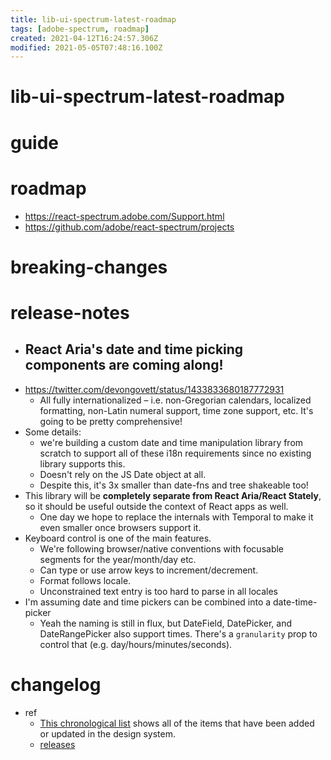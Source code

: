 ```yaml
---
title: lib-ui-spectrum-latest-roadmap
tags: [adobe-spectrum, roadmap]
created: 2021-04-12T16:24:57.306Z
modified: 2021-05-05T07:48:16.100Z
---
```


# lib-ui-spectrum-latest-roadmap

# guide

# roadmap
- https://react-spectrum.adobe.com/Support.html
- https://github.com/adobe/react-spectrum/projects
# breaking-changes

# release-notes

- ## React Aria's date and time picking components are coming along! 
- https://twitter.com/devongovett/status/1433833680187772931
  - All fully internationalized – i.e. non-Gregorian calendars, localized formatting, non-Latin numeral support, time zone support, etc. It's going to be pretty comprehensive!
- Some details: 
  - we're building a custom date and time manipulation library from scratch to support all of these i18n requirements since no existing library supports this. 
  - Doesn't rely on the JS Date object at all.
  - Despite this, it's 3x smaller than date-fns and tree shakeable too!
- This library will be **completely separate from React Aria/React Stately**, so it should be useful outside the context of React apps as well.
  - One day we hope to replace the internals with Temporal to make it even smaller once browsers support it.
- Keyboard control is one of the main features. 
  - We're following browser/native conventions with focusable segments for the year/month/day etc. 
  - Can type or use arrow keys to increment/decrement. 
  - Format follows locale. 
  - Unconstrained text entry is too hard to parse in all locales
- I'm assuming date and time pickers can be combined into a date-time-picker
  - Yeah the naming is still in flux, but DateField, DatePicker, and DateRangePicker also support times. There's a `granularity` prop to control that (e.g. day/hours/minutes/seconds).
# changelog
- ref
  - [This chronological list](https://spectrum.adobe.com/page/whats-new/) shows all of the items that have been added or updated in the design system.
  - [releases](https://react-spectrum.adobe.com/releases/index.html)
